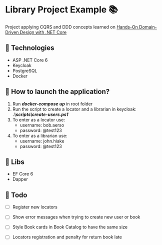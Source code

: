# Library Project Example 📚

Project applying CQRS and DDD concepts learned on [Hands-On Domain-Driven Design with .NET Core](https://www.packtpub.com/product/hands-on-domain-driven-design-with-net-core/9781788834094)

## 🧪 Technologies
<ul>
  <li>ASP .NET Core 6</li>
  <li>Keycloak</li>
  <li>PostgreSQL </li>
  <li>Docker </li>
</ul>

## 🚀 How to launch the application?
1. Run ***docker-compose up*** in root folder
2. Run the script to create a locator and a librarian in keycloak: ***.\scripts\create-users.ps1***
3. To enter as a locator use:
   - username: bob.aerso
   - password: @test123
4. To enter as a librarian use:
   - username: john.hiake
   - password: @test123

## 🧵 Libs 
<ul>
  <li>EF Core 6</li>
  <li>Dapper</li>
</ul>

## 🔹 Todo 
- [ ] Register new locators
- [ ] Show error messages when trying to create new user or book
- [ ] Style Book cards in Book Catalog to have the same size
- [ ] Locators registration and penalty for return book late

